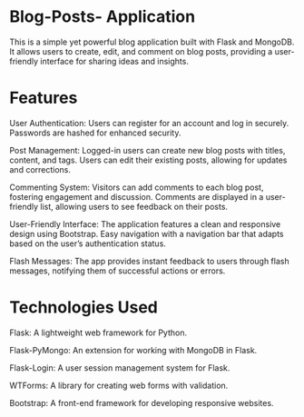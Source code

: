 # Blog-Posts- Application

This is a simple yet powerful blog application built with Flask and MongoDB. It allows users to create, edit, and comment on blog posts, providing a user-friendly interface for sharing ideas and insights.

# Features

User Authentication:
Users can register for an account and log in securely.
Passwords are hashed for enhanced security.

Post Management:
Logged-in users can create new blog posts with titles, content, and tags.
Users can edit their existing posts, allowing for updates and corrections.

Commenting System:
Visitors can add comments to each blog post, fostering engagement and discussion.
Comments are displayed in a user-friendly list, allowing users to see feedback on their posts.

User-Friendly Interface:
The application features a clean and responsive design using Bootstrap.
Easy navigation with a navigation bar that adapts based on the user’s authentication status.

Flash Messages:
The app provides instant feedback to users through flash messages, notifying them of successful actions or errors.

# Technologies Used

Flask: A lightweight web framework for Python.

Flask-PyMongo: An extension for working with MongoDB in Flask.

Flask-Login: A user session management system for Flask.

WTForms: A library for creating web forms with validation.

Bootstrap: A front-end framework for developing responsive websites.
